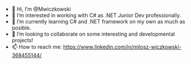 - 👋 Hi, I’m @Mwiczkowski
- 👀 I’m interested in working with C# as .NET Junior Dev professionally.
- 🌱 I’m currently learning C# and .NET framework on my own as much as posible. 
- 💞️ I’m looking to collaborate on some interesting and developmental projects!
- 📫 How to reach me: https://www.linkedin.com/in/milosz-wiczkowski-368455144/

<!---
Mwiczkowski/Mwiczkowski is a ✨ special ✨ repository because its `README.md` (this file) appears on your GitHub profile.
You can click the Preview link to take a look at your changes.
--->
